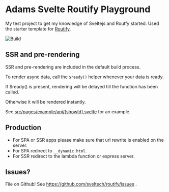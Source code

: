 # Adams Svelte Routify Playground

My test project to get my knowledge of Sveltejs and Routfy started. Used the starter template for [Routify](https://github.com/sveltech/routify). 

![Build](https://github.com/AdamAbonyi/svelte-page/workflows/Node.js%20CI/badge.svg)

## SSR and pre-rendering

SSR and pre-rendering are included in the default build process.

To render async data, call the `$ready()` helper whenever your data is ready.

If $ready() is present, rendering will be delayed till the function has been called.

Otherwise it will be rendered instantly.

See [src/pages/example/api/[showId].svelte](https://github.com/sveltech/routify-starter/blob/master/src/pages/example/api/%5BshowId%5D.svelte) for an example.

## Production

* For SPA or SSR apps please make sure that url rewrite is enabled on the server.
* For SPA redirect to `__dynamic.html`.
* For SSR redirect to the lambda function or express server.

## Issues?

File on Github! See https://github.com/sveltech/routify/issues .
